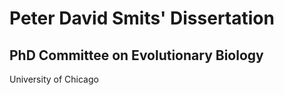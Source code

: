Peter David Smits' Dissertation
===============================
PhD Committee on Evolutionary Biology
-------------------------------------
University of Chicago


